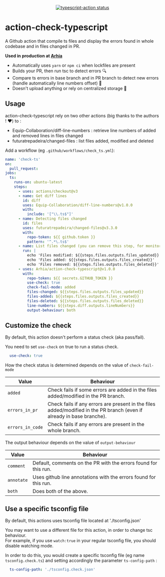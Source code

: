 <p align="center">
  <a href="https://github.com/actions/typescript-action/actions"><img alt="typescript-action status" src="https://github.com/actions/typescript-action/workflows/build-test/badge.svg"></a>
</p>

# action-check-typescript  

A Github action that compile ts files and display the errors found in whole codebase and in files changed in PR.  

**Used in production at [Arhia](https://github.com/Arhia)**  

- Automatically uses `yarn` or `npm ci` when lockfiles are present
- Builds your PR, then run tsc to detect errors  🔍 
- Compare ts errors in base branch and in PR branch to detect new errors (handle automatically line numbers offset)  💪
- Doesn't upload anything or rely on centralized storage  👐 

## Usage

action-check-typescript rely on two other actions (big thanks to the authors ! ❤️) to : 
- Equip-Collaboration/diff-line-numbers : retrieve line numbers of added and removed lines in files changed
- futuratrepadeira/changed-files : list files added, modified and deleted

Add a workflow (eg `.github/workflows/check_ts.yml`):

```yaml
name: 'check-ts'
on:
  pull_request:
jobs:
  ts:
    runs-on: ubuntu-latest
    steps:
      - uses: actions/checkout@v3
      - name: Get diff lines
        id: diff
        uses: Equip-Collaboration/diff-line-numbers@v1.0.0
        with:
          include: '["\\.ts$"]'
      - name: Detecting files changed
        id: files
        uses: futuratrepadeira/changed-files@v3.3.0
        with:
          repo-token: ${{ github.token }}
          pattern: '^.*\.ts$'
      - name: List files changed (you can remove this step, for monitoring only)
        run: |
          echo 'Files modified: ${{steps.files.outputs.files_updated}}'
          echo 'Files added: ${{steps.files.outputs.files_created}}'
          echo 'Files removed: ${{steps.files.outputs.files_deleted}}'
      - uses: Arhia/action-check-typescript@v1.0.0
        with:
          repo-token: ${{ secrets.GITHUB_TOKEN }}
          use-check: true
          check-fail-mode: added
          files-changed: ${{steps.files.outputs.files_updated}}
          files-added: ${{steps.files.outputs.files_created}}
          files-deleted: ${{steps.files.outputs.files_deleted}}
          line-numbers: ${{steps.diff.outputs.lineNumbers}}
          output-behaviour: both
```
## Customize the check  

By default, this action doesn't perform a status check (aka pass/fail).  

You need to set `use-check` on true to run a status check.    

```yaml
  use-check: true
```

How the check status is determined depends on the value of `check-fail-mode`  

Value|Behaviour
-- | -- 
`added`| Check fails if some errors are added in the files added/modified in the PR branch.  
`errors_in_pr`| Check fails if any errors are present in the files added/modified in the PR branch (even if already in base branche).  
`errors_in_code`| Check fails if any errors are present in the whole branch.  

The output behaviour depends on the value of `output-behaviour`

Value|Behaviour
-- | --
`comment` | Default, comments on the PR with the errors found for this run.
`annotate` | Uses github line annotations with the errors found for this run.
`both` | Does both of the above.

## Use a specific tsconfig file

By default, this actions uses tsconfig file located at './tsconfig.json'   

You may want to use a different file for this action, in order to change tsc behaviour.  
For example, if you use `watch:true` in your regular tsconfig file, you should disable watching mode.  

In order to do this, you would create a specific tsconfig file (eg name `tsconfig.check.ts`) and setting accordingly the
parameter `ts-config-path` : 

```yml
  ts-config-path: './tsconfig.check.json'
```
